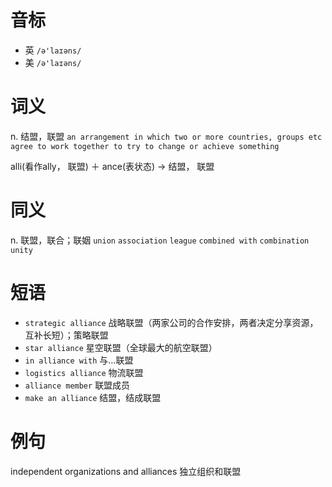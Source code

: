 # 音标

- 英 `/ə'laɪəns/`
- 美 `/ə'laɪəns/`

# 词义

n. 结盟，联盟
`an arrangement in which two or more countries, groups etc agree to work together to try to change or achieve something`



alli(看作ally， 联盟) ＋ ance(表状态) → 结盟， 联盟

# 同义

n. 联盟，联合；联姻
`union` `association` `league` `combined with` `combination` `unity`

# 短语

- `strategic alliance` 战略联盟（两家公司的合作安排，两者决定分享资源，互补长短）；策略联盟
- `star alliance` 星空联盟（全球最大的航空联盟）
- `in alliance with` 与…联盟
- `logistics alliance` 物流联盟
- `alliance member` 联盟成员
- `make an alliance` 结盟，结成联盟

# 例句

independent organizations and alliances
独立组织和联盟


